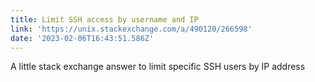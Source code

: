 ```yaml
---
title: Limit SSH access by username and IP
link: 'https://unix.stackexchange.com/a/490120/266598'
date: '2023-02-06T16:43:51.586Z'
---
```


A little stack exchange answer to limit specific SSH users by IP address

